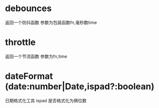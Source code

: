 # debounces
返回一个防抖函数 参数为包装函数fn,毫秒数time
# throttle 
返回一个节流函数 参数为fn,time  
# dateFormat (date:number|Date,ispad?:boolean)
日期格式化工具 ispad 是否格式化为俩位数